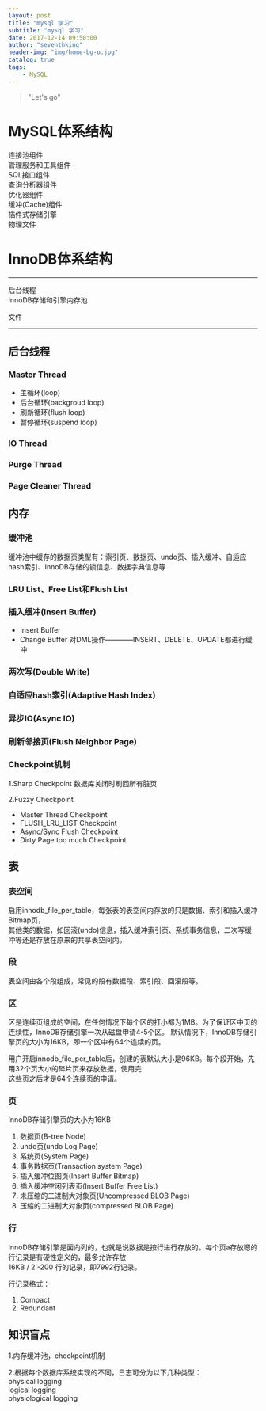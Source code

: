 ```yaml
---
layout: post
title: "mysql 学习"
subtitle: "mysql 学习"
date: 2017-12-14 09:50:00
author: "seventhking"
header-img: "img/home-bg-o.jpg"
catalog: true
tags:
    - MySQL
---
```


> "Let's go"

# MySQL体系结构
连接池组件  
管理服务和工具组件  
SQL接口组件  
查询分析器组件  
优化器组件  
缓冲(Cache)组件  
插件式存储引擎  
物理文件  

# InnoDB体系结构
------------------------

后台线程  
InnoDB存储和引擎内存池

文件

------------------------

## 后台线程
### Master Thread
* 主循环(loop)
* 后台循环(backgroud loop)
* 刷新循环(flush loop)
* 暂停循环(suspend loop)

### IO Thread
### Purge Thread
### Page Cleaner Thread

## 内存
### 缓冲池
缓冲池中缓存的数据页类型有：索引页、数据页、undo页、插入缓冲、自适应hash索引、InnoDB存储的锁信息、数据字典信息等

### LRU List、Free List和Flush List

### 插入缓冲(Insert Buffer)
* Insert Buffer
* Change Buffer 对DML操作————INSERT、DELETE、UPDATE都进行缓冲

### 两次写(Double Write)

### 自适应hash索引(Adaptive Hash Index)

### 异步IO(Async IO)

### 刷新邻接页(Flush Neighbor Page)

### Checkpoint机制
1.Sharp Checkpoint
数据库关闭时刷回所有脏页

2.Fuzzy Checkpoint
* Master Thread Checkpoint
* FLUSH_LRU_LIST Checkpoint
* Async/Sync Flush Checkpoint
* Dirty Page too much Checkpoint

## 表

### 表空间
启用innodb_file_per_table，每张表的表空间内存放的只是数据、索引和插入缓冲Bitmap页，  
其他类的数据，如回滚(undo)信息，插入缓冲索引页、系统事务信息，二次写缓冲等还是存放在原来的共享表空间内。


### 段
表空间由各个段组成，常见的段有数据段、索引段、回滚段等。

### 区
区是连续页组成的空间，在任何情况下每个区的打小都为1MB。为了保证区中页的连续性，InnoDB存储引擎一次从磁盘申请4-5个区。
默认情况下，InnoDB存储引擎页的大小为16KB，即一个区中有64个连续的页。

用户开启innodb_file_per_table后，创建的表默认大小是96KB。每个段开始，先用32个页大小的碎片页来存放数据，使用完  
这些页之后才是64个连续页的申请。

### 页
InnoDB存储引擎页的大小为16KB  
1. 数据页(B-tree Node)
2. undo页(undo Log Page)
3. 系统页(System Page)
4. 事务数据页(Transaction system Page)
5. 插入缓冲位图页(Insert Buffer Bitmap)
6. 插入缓冲空闲列表页(Insert Buffer Free List)
7. 未压缩的二进制大对象页(Uncompressed BLOB Page)
8. 压缩的二进制大对象页(compressed BLOB Page)

### 行
InnoDB存储引擎是面向列的，也就是说数据是按行进行存放的。每个页a存放嗯的行记录是有硬性定义的，最多允许存放  
16KB / 2 -200 行的记录，即7992行记录。

行记录格式：
1. Compact
2. Redundant

## 知识盲点
1.内存缓冲池，checkpoint机制

2.根据每个数据库系统实现的不同，日志可分为以下几种类型：  
    physical logging  
    logical logging  
    physiological logging  

